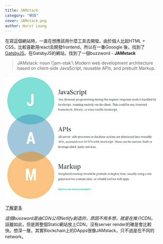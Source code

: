 ```yaml
---
title: JAMstack
category: "網頁"
cover: JAMstack.png
author: Horst Leung
---
```

在寫這個網站時，一直在想應該用什麼工具去開發。由於個人比起HTML + CSS，比較喜歡用react去開發frontend，所以在一番Gooogle 後，找到了[GatsbyJS](https://www.gatsbyjs.org/)。在GatsbyJS的網站，找到了一個buzzword - **JAMstack**

> JAMstack: noun \’jam-stak’\ 
> Modern web development architecture based on client-side JavaScript, reusable APIs, and prebuilt Markup.

![JAMstack](./JAMstack.png)

[了解更多](https://jamstack.org)

*這個bussword是由CDN公司Netlify創造的，原因不用多想，就是在推介CDN。*
話雖如此，但是將整個Static網站放上CDN，沒有server render的確是會比較快。想深一層，其實Blockchain上的DApps很像JAMstack，只不過是在不同的network。
